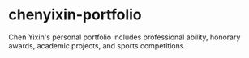 # chenyixin-portfolio
Chen Yixin's personal portfolio includes professional ability, honorary awards, academic projects, and sports competitions
